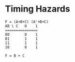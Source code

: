 # Timing Hazards

```text
F = (A+B+C) (A'+B+C)
AB \ C   0    1
===============
00       0    1
01       1    1
11       1    1
10       0    1

F = B + C
```